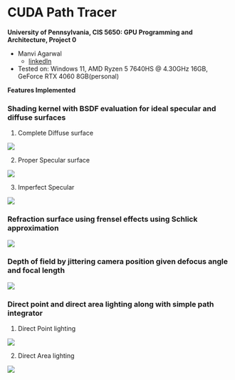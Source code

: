 CUDA Path Tracer
================

**University of Pennsylvania, CIS 5650: GPU Programming and Architecture, Project 0**

* Manvi Agarwal
  * [linkedIn](https://www.linkedin.com/in/manviagarwal27/)
* Tested on: Windows 11, AMD Ryzen 5 7640HS @ 4.30GHz 16GB, GeForce RTX 4060 8GB(personal)

**Features Implemented**


### Shading kernel with BSDF evaluation for ideal specular and diffuse surfaces
1. Complete Diffuse surface
   
![](img/DiffuseSurface.png)

2. Proper Specular surface
   
![](img/SpecularSurface.png)

3. Imperfect Specular

![](img/ImperfectSpecular.png)

### Refraction surface using frensel effects using Schlick approximation
![](img/GlassSurfaceRefraction.png)


### Depth of field by jittering camera position given defocus angle and focal length
![](img/DefocusBlur.png)

### Direct point and direct area lighting along with simple path integrator
1. Direct Point lighting
   
![](img/DirectPointLighting.png)


2. Direct Area lighting

![](img/DirectArealighting.png)


